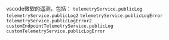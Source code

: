 vscode微软的遥测，包括：
    `telemetryService.publicLog`
    `telemetryService.publicLog2`
    `telemetryService.publicLogError`
    `telemetryService.publicLogError2`
    `customEndpointTelemetryService.publicLog`
    `customTelemetryService.publicLogError`

